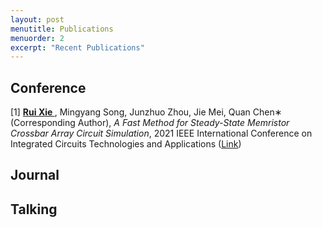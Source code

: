 ```yaml
---
layout: post
menutitle: Publications
menuorder: 2
excerpt: "Recent Publications"
---
```

## Conference

[1] **<u>Rui Xie </u>**, Mingyang Song, Junzhuo Zhou, Jie Mei, Quan Chen∗ (Corresponding Author), *A Fast Method for Steady-State Memristor Crossbar Array Circuit Simulation*, 2021 IEEE International Conference on Integrated Circuits Technologies and Applications ([Link](https://arxiv.org/abs/2109.07929))

## Journal

## Talking

